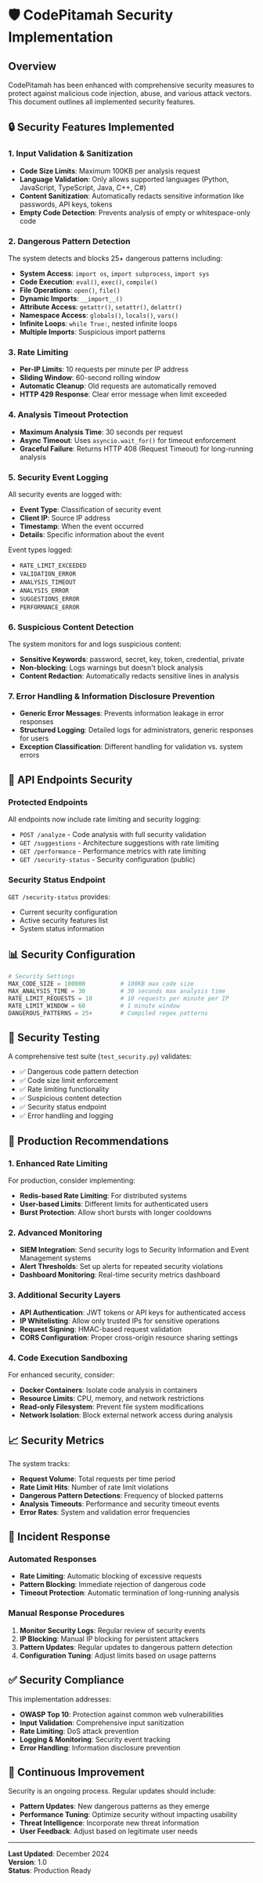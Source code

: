 # 🛡️ CodePitamah Security Implementation

## Overview
CodePitamah has been enhanced with comprehensive security measures to protect against malicious code injection, abuse, and various attack vectors. This document outlines all implemented security features.

## 🔒 Security Features Implemented

### 1. Input Validation & Sanitization
- **Code Size Limits**: Maximum 100KB per analysis request
- **Language Validation**: Only allows supported languages (Python, JavaScript, TypeScript, Java, C++, C#)
- **Content Sanitization**: Automatically redacts sensitive information like passwords, API keys, tokens
- **Empty Code Detection**: Prevents analysis of empty or whitespace-only code

### 2. Dangerous Pattern Detection
The system detects and blocks 25+ dangerous patterns including:
- **System Access**: `import os`, `import subprocess`, `import sys`
- **Code Execution**: `eval()`, `exec()`, `compile()`
- **File Operations**: `open()`, `file()`
- **Dynamic Imports**: `__import__()`
- **Attribute Access**: `getattr()`, `setattr()`, `delattr()`
- **Namespace Access**: `globals()`, `locals()`, `vars()`
- **Infinite Loops**: `while True:`, nested infinite loops
- **Multiple Imports**: Suspicious import patterns

### 3. Rate Limiting
- **Per-IP Limits**: 10 requests per minute per IP address
- **Sliding Window**: 60-second rolling window
- **Automatic Cleanup**: Old requests are automatically removed
- **HTTP 429 Response**: Clear error message when limit exceeded

### 4. Analysis Timeout Protection
- **Maximum Analysis Time**: 30 seconds per request
- **Async Timeout**: Uses `asyncio.wait_for()` for timeout enforcement
- **Graceful Failure**: Returns HTTP 408 (Request Timeout) for long-running analysis

### 5. Security Event Logging
All security events are logged with:
- **Event Type**: Classification of security event
- **Client IP**: Source IP address
- **Timestamp**: When the event occurred
- **Details**: Specific information about the event

Event types logged:
- `RATE_LIMIT_EXCEEDED`
- `VALIDATION_ERROR`
- `ANALYSIS_TIMEOUT`
- `ANALYSIS_ERROR`
- `SUGGESTIONS_ERROR`
- `PERFORMANCE_ERROR`

### 6. Suspicious Content Detection
The system monitors for and logs suspicious content:
- **Sensitive Keywords**: password, secret, key, token, credential, private
- **Non-blocking**: Logs warnings but doesn't block analysis
- **Content Redaction**: Automatically redacts sensitive lines in analysis

### 7. Error Handling & Information Disclosure Prevention
- **Generic Error Messages**: Prevents information leakage in error responses
- **Structured Logging**: Detailed logs for administrators, generic responses for users
- **Exception Classification**: Different handling for validation vs. system errors

## 🚀 API Endpoints Security

### Protected Endpoints
All endpoints now include rate limiting and security logging:
- `POST /analyze` - Code analysis with full security validation
- `GET /suggestions` - Architecture suggestions with rate limiting
- `GET /performance` - Performance metrics with rate limiting
- `GET /security-status` - Security configuration (public)

### Security Status Endpoint
`GET /security-status` provides:
- Current security configuration
- Active security features list
- System status information

## 📊 Security Configuration

```python
# Security Settings
MAX_CODE_SIZE = 100000          # 100KB max code size
MAX_ANALYSIS_TIME = 30          # 30 seconds max analysis time
RATE_LIMIT_REQUESTS = 10        # 10 requests per minute per IP
RATE_LIMIT_WINDOW = 60          # 1 minute window
DANGEROUS_PATTERNS = 25+        # Compiled regex patterns
```

## 🧪 Security Testing

A comprehensive test suite (`test_security.py`) validates:
- ✅ Dangerous code pattern detection
- ✅ Code size limit enforcement
- ✅ Rate limiting functionality
- ✅ Suspicious content detection
- ✅ Security status endpoint
- ✅ Error handling and logging

## 🔧 Production Recommendations

### 1. Enhanced Rate Limiting
For production, consider implementing:
- **Redis-based Rate Limiting**: For distributed systems
- **User-based Limits**: Different limits for authenticated users
- **Burst Protection**: Allow short bursts with longer cooldowns

### 2. Advanced Monitoring
- **SIEM Integration**: Send security logs to Security Information and Event Management systems
- **Alert Thresholds**: Set up alerts for repeated security violations
- **Dashboard Monitoring**: Real-time security metrics dashboard

### 3. Additional Security Layers
- **API Authentication**: JWT tokens or API keys for authenticated access
- **IP Whitelisting**: Allow only trusted IPs for sensitive operations
- **Request Signing**: HMAC-based request validation
- **CORS Configuration**: Proper cross-origin resource sharing settings

### 4. Code Execution Sandboxing
For enhanced security, consider:
- **Docker Containers**: Isolate code analysis in containers
- **Resource Limits**: CPU, memory, and network restrictions
- **Read-only Filesystem**: Prevent file system modifications
- **Network Isolation**: Block external network access during analysis

## 📈 Security Metrics

The system tracks:
- **Request Volume**: Total requests per time period
- **Rate Limit Hits**: Number of rate limit violations
- **Dangerous Pattern Detections**: Frequency of blocked patterns
- **Analysis Timeouts**: Performance and security timeout events
- **Error Rates**: System and validation error frequencies

## 🚨 Incident Response

### Automated Responses
- **Rate Limiting**: Automatic blocking of excessive requests
- **Pattern Blocking**: Immediate rejection of dangerous code
- **Timeout Protection**: Automatic termination of long-running analysis

### Manual Response Procedures
1. **Monitor Security Logs**: Regular review of security events
2. **IP Blocking**: Manual IP blocking for persistent attackers
3. **Pattern Updates**: Regular updates to dangerous pattern detection
4. **Configuration Tuning**: Adjust limits based on usage patterns

## ✅ Security Compliance

This implementation addresses:
- **OWASP Top 10**: Protection against common web vulnerabilities
- **Input Validation**: Comprehensive input sanitization
- **Rate Limiting**: DoS attack prevention
- **Logging & Monitoring**: Security event tracking
- **Error Handling**: Information disclosure prevention

## 🔄 Continuous Improvement

Security is an ongoing process. Regular updates should include:
- **Pattern Updates**: New dangerous patterns as they emerge
- **Performance Tuning**: Optimize security without impacting usability
- **Threat Intelligence**: Incorporate new threat information
- **User Feedback**: Adjust based on legitimate user needs

---

**Last Updated**: December 2024  
**Version**: 1.0  
**Status**: Production Ready
